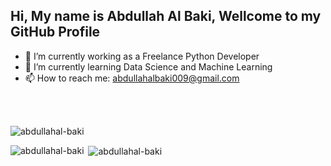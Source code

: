 ## Hi, My name is Abdullah Al Baki, Wellcome to my GitHub Profile

<!--
**abdullahal-baki/abdullahal-baki** is a ✨ _special_ ✨ repository because its `README.md` (this file) appears on your GitHub profile.

Here are some ideas to get you started:

- 🔭 I’m currently working on ...
- 🌱 I’m currently learning ...
- 👯 I’m looking to collaborate on ...
- 🤔 I’m looking for help with ...
- 💬 Ask me about ...
- 📫 How to reach me: ...
- 😄 Pronouns: ...
- ⚡ Fun fact: ...
<a href="https://github.com/abdullahal-baki"><img title="abdullahal-baki" src="https://github-readme-stats.vercel.app/api/top-langs/?username=abdullahal-baki&layout=compact&theme=highcontrast"></a>

-->
- 🔭 I’m currently working as a Freelance Python Developer
- 🌱 I’m currently learning Data Science and Machine Learning
- 📫 How to reach me: abdullahalbaki009@gmail.com

<br><br>
<p align="left"> <img src="https://komarev.com/ghpvc/?username=abdullahal-baki&label=Profile%20views&color=0e75b6&style=flat" alt="abdullahal-baki" /> </p>

<p><img align="left" src="https://github-readme-stats.vercel.app/api/top-langs?username=abdullahal-baki&show_icons=true&locale=en&layout=compact" alt="abdullahal-baki" /></p>

<p>&nbsp;<img align="center" src="https://github-readme-stats.vercel.app/api?username=abdullahal-baki&show_icons=true&locale=en" alt="abdullahal-baki" /></p>
